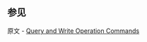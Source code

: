 ## 参见

原文 - [Query and Write Operation Commands]( https://docs.mongodb.com/manual/reference/command/nav-crud/ )

